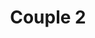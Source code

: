 ---
weight: 1
images:
- /images/photos/20230620 - Sortie Nocturne - Stéphane G. - 0020.jpg
- /images/photos/20230620 - Sortie Nocturne - Stéphane G. - 0021.jpg
title: Couple 2
tags:
- portrait
- street
- archive
---